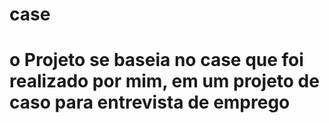 # case
# o Projeto se baseia no case que foi realizado por mim, em um projeto de caso para entrevista de emprego
